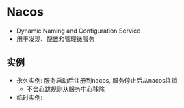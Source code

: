 # Nacos

- Dynamic Naming and Configuration Service
- 用于发现、配置和管理微服务

## 实例

- 永久实例: 服务启动后注册到nacos, 服务停止后从nacos注销
  - 不会心跳规则从服务中心移除
- 临时实例: 